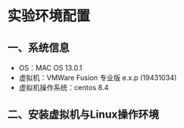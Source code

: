 # 实验环境配置

## 一、系统信息

- OS：MAC OS 13.0.1
- 虚拟机：VMWare Fusion 专业版 e.x.p (19431034)
- 虚拟机操作系统：centos 8.4

## 二、安装虚拟机与Linux操作环境